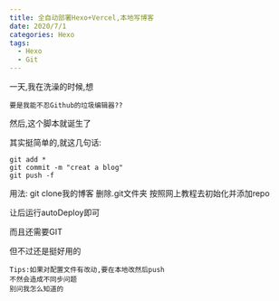 ```yaml
---
title: 全自动部署Hexo+Vercel,本地写博客
date: 2020/7/1
categories: Hexo
tags:
  - Hexo
  - Git
---
```


一天,我在洗澡的时候,想

```
要是我能不忍Github的垃圾编辑器??
```

然后,这个脚本就诞生了

其实挺简单的,就这几句话:

```shell
git add *
git commit -m "creat a blog"
git push -f
```


用法:
git clone我的博客
删除.git文件夹
按照网上教程去初始化并添加repo

让后运行autoDeploy即可

而且还需要GIT

但不过还是挺好用的

```shell
Tips:如果对配置文件有改动,要在本地改然后push
不然会造成不同步问题
别问我怎么知道的
```
